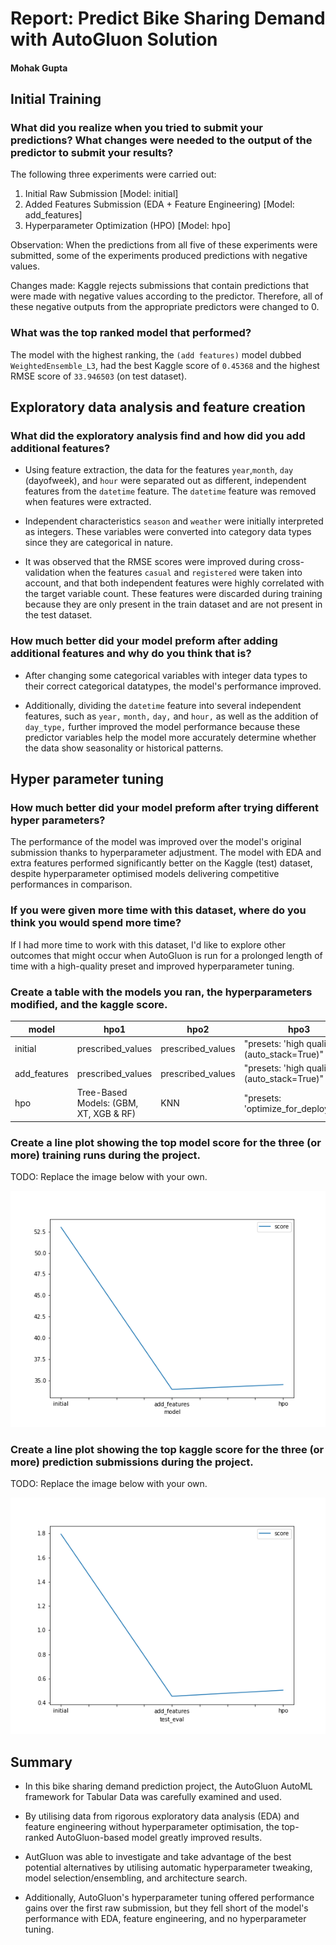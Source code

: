# Report: Predict Bike Sharing Demand with AutoGluon Solution
#### Mohak Gupta

## Initial Training
### What did you realize when you tried to submit your predictions? What changes were needed to the output of the predictor to submit your results?

The following three experiments were carried out:

1. Initial Raw Submission [Model: initial]
2. Added Features Submission (EDA + Feature Engineering) [Model: add_features]
3. Hyperparameter Optimization (HPO) [Model: hpo]

Observation: When the predictions from all five of these experiments were submitted, some of the experiments produced predictions with negative values.

Changes made: Kaggle rejects submissions that contain predictions that were made with negative values according to the predictor. Therefore, all of these negative outputs from the appropriate predictors were changed to 0.

### What was the top ranked model that performed?
The model with the highest ranking, the `(add features)` model dubbed `WeightedEnsemble_L3`, had the best Kaggle score of `0.45368` and the highest RMSE score of `33.946503` (on test dataset).

## Exploratory data analysis and feature creation
### What did the exploratory analysis find and how did you add additional features?

- Using feature extraction, the data for the features `year`,`month`, `day` (dayofweek), and `hour` were separated out as different, independent features from the `datetime` feature. The `datetime` feature was removed when features were extracted.

- Independent characteristics `season` and `weather` were initially interpreted as integers. These variables were converted into category data types since they are categorical in nature.

- It was observed that the RMSE scores were improved during cross-validation when the features `casual` and `registered` were taken into account, and that both independent features were highly correlated with the target variable count. These features were discarded during training because they are only present in the train dataset and are not present in the test dataset.

### How much better did your model preform after adding additional features and why do you think that is?

- After changing some categorical variables with integer data types to their correct categorical datatypes, the model's performance improved.

- Additionally, dividing the `datetime` feature into several independent features, such as `year,` `month,` `day,` and `hour,` as well as the addition of `day_type,` further improved the model performance because these predictor variables help the model more accurately determine whether the data show seasonality or historical patterns.

## Hyper parameter tuning
### How much better did your model preform after trying different hyper parameters?
The performance of the model was improved over the model's original submission thanks to hyperparameter adjustment. The model with EDA and extra features performed significantly better on the Kaggle (test) dataset, despite hyperparameter optimised models delivering competitive performances in comparison.

### If you were given more time with this dataset, where do you think you would spend more time?
If I had more time to work with this dataset, I'd like to explore other outcomes that might occur when AutoGluon is run for a prolonged length of time with a high-quality preset and improved hyperparameter tuning.

### Create a table with the models you ran, the hyperparameters modified, and the kaggle score.
|model|hpo1|hpo2|hpo3|score|
|--|--|--|--|--|
|initial|prescribed_values|prescribed_values|"presets: 'high quality' (auto_stack=True)"|1.79454|
|add_features|prescribed_values|prescribed_values|"presets: 'high quality' (auto_stack=True)"|0.45368|
|hpo|Tree-Based Models: (GBM, XT, XGB & RF)|KNN|"presets: 'optimize_for_deployment"	|0.50395|

### Create a line plot showing the top model score for the three (or more) training runs during the project.

TODO: Replace the image below with your own.

![model_train_score.png](img/model_train_score.png)

### Create a line plot showing the top kaggle score for the three (or more) prediction submissions during the project.

TODO: Replace the image below with your own.

![model_test_score.png](img/model_test_score.png)

## Summary

- In this bike sharing demand prediction project, the AutoGluon AutoML framework for Tabular Data was carefully examined and used.

- By utilising data from rigorous exploratory data analysis (EDA) and feature engineering without hyperparameter optimisation, the top-ranked AutoGluon-based model greatly improved results.

- AutGluon was able to investigate and take advantage of the best potential alternatives by utilising automatic hyperparameter tweaking, model selection/ensembling, and architecture search.

- Additionally, AutoGluon's hyperparameter tuning offered performance gains over the first raw submission, but they fell short of the model's performance with EDA, feature engineering, and no hyperparameter tuning.